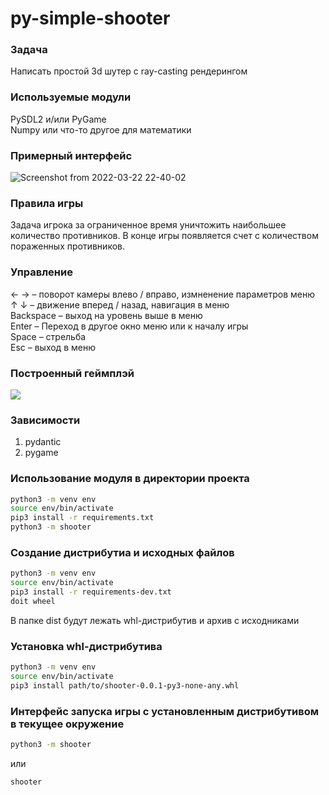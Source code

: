 # py-simple-shooter

### Задача
Написать простой 3d шутер c ray-casting рендерингом

### Используемые модули
PySDL2 и/или PyGame \
Numpy или что-то другое для математики

### Примерный интерфейс

![Screenshot from 2022-03-22 22-40-02](https://user-images.githubusercontent.com/30055878/159562402-d8b10714-677a-4200-b7e1-9ca9becfe703.png)

### Правила игры
Задача игрока за ограниченное время уничтожить наибольшее количество противников. В конце игры появляется счет с количеством пораженных противников.

### Управление
← →  – поворот камеры влево / вправо, измненение параметров меню \
↑ ↓ – движение вперед / назад, навигация в меню \
Backspace – выход на уровень выше в меню \
Enter – Переход в другое окно меню или к началу игры \
Space – стрельба \
Esc – выход в меню

### Построенный геймплэй

![](docs/_static/game.gif)

### Зависимости
1. pydantic 
2. pygame

### Использование модуля в директории проекта
```bash
python3 -m venv env
source env/bin/activate
pip3 install -r requirements.txt
python3 -m shooter
```


### Создание дистрибутиа и исходных файлов
```bash
python3 -m venv env
source env/bin/activate
pip3 install -r requirements-dev.txt
doit wheel
```
В папке dist будут лежать whl-дистрибутив и архив с исходниками
### Установка whl-дистрибутива
```bash
python3 -m venv env
source env/bin/activate
pip3 install path/to/shooter-0.0.1-py3-none-any.whl
```

### Интерфейс запуска игры с установленным дистрибутивом в текущее окружение
```bash
python3 -m shooter
```
или
```bash
shooter
```
